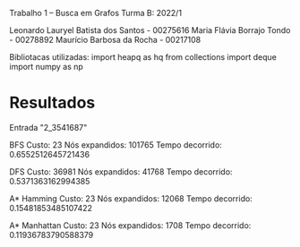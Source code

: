 Trabalho 1 – Busca em Grafos
Turma B: 2022/1

Leonardo Lauryel Batista dos Santos - 00275616
Maria Flávia Borrajo Tondo - 00278892
Maurício Barbosa da Rocha - 00217108

Bibliotacas utilizadas:
import heapq as hq
from collections import deque
import numpy as np


# Resultados

Entrada "2_3541687"

BFS
    Custo: 23
    Nós expandidos: 101765
    Tempo decorrido: 0.6552512645721436

DFS
    Custo: 36981
    Nós expandidos: 41768
    Tempo decorrido: 0.5371363162994385

A* Hamming
    Custo: 23
    Nós expandidos: 12068
    Tempo decorrido: 0.15481853485107422

A* Manhattan
    Custo: 23
    Nós expandidos: 1708
    Tempo decorrido: 0.11936783790588379